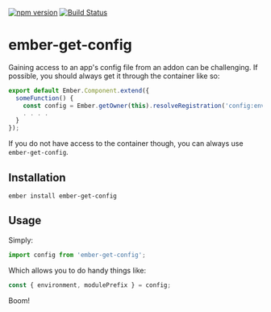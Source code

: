 [![npm version](https://badge.fury.io/js/ember-get-config.svg)](https://badge.fury.io/js/ember-get-config)
[![Build Status](https://travis-ci.org/patience-tema-baron/ember-get-config.svg?branch=master)](https://travis-ci.org/patience-tema-baron/ember-get-config)

# ember-get-config

Gaining access to an app's config file from an addon can be challenging. If possible, you should always get it through the container like so:

```js
export default Ember.Component.extend({
  someFunction() {
    const config = Ember.getOwner(this).resolveRegistration('config:environment');
    . . . .
  }
});
```

If you do not have access to the container though, you can always use `ember-get-config`.

## Installation

`ember install ember-get-config`

## Usage

Simply:

```js
import config from 'ember-get-config';
```

Which allows you to do handy things like:

```js
const { environment, modulePrefix } = config;
```

Boom!
